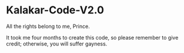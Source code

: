 # Kalakar-Code-V2.0

All the rights belong to me, Prince.

It took me four months to create this code, so please remember to give credit; otherwise, you will suffer gayness.

